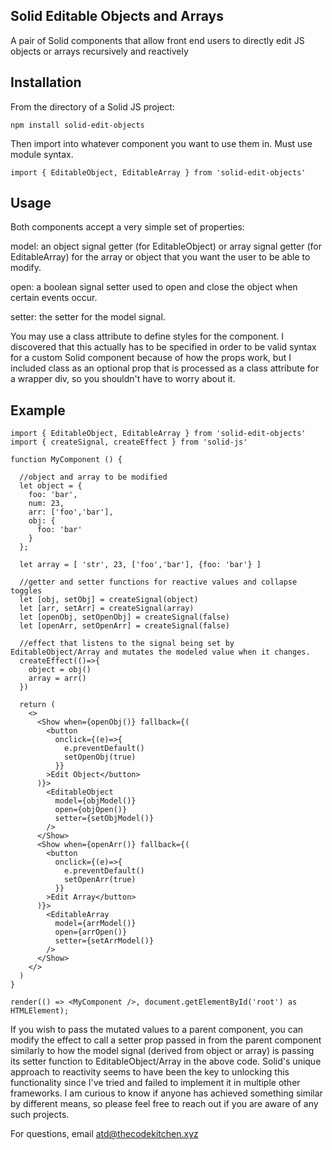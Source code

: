 ## Solid Editable Objects and Arrays

A pair of Solid components that allow front end users to directly edit JS objects or arrays recursively and reactively

## Installation

From the directory of a Solid JS project:

```
npm install solid-edit-objects
```
Then import into whatever component you want to use them in. Must use module syntax.

```
import { EditableObject, EditableArray } from 'solid-edit-objects'
```

## Usage

Both components accept a very simple set of properties:

model: an object signal getter (for EditableObject) or array signal getter (for EditableArray) for the array or object that you want the user to be able to modify.

open: a boolean signal setter used to open and close the object when certain events occur.

setter: the setter for the model signal.

You may use a class attribute to define styles for the component. I discovered that this actually has to be specified in order to be valid syntax for a custom Solid component because of how the props work, but I included class as an optional prop that is processed as a class attribute for a wrapper div, so you shouldn't have to worry about it.

## Example

```
import { EditableObject, EditableArray } from 'solid-edit-objects'
import { createSignal, createEffect } from 'solid-js'

function MyComponent () {

  //object and array to be modified
  let object = {
    foo: 'bar',
    num: 23,
    arr: ['foo','bar'],
    obj: {
      foo: 'bar'
    }
  };
  
  let array = [ 'str', 23, ['foo','bar'], {foo: 'bar'} ]
  
  //getter and setter functions for reactive values and collapse toggles
  let [obj, setObj] = createSignal(object)
  let [arr, setArr] = createSignal(array)
  let [openObj, setOpenObj] = createSignal(false)
  let [openArr, setOpenArr] = createSignal(false)
  
  //effect that listens to the signal being set by EditableObject/Array and mutates the modeled value when it changes.
  createEffect(()=>{
    object = obj()
    array = arr()
  })
  
  return (
    <>
      <Show when={openObj()} fallback={(
        <button
          onclick={(e)=>{
            e.preventDefault()
            setOpenObj(true)
          }}
        >Edit Object</button>
      )}>
        <EditableObject 
          model={objModel()}
          open={objOpen()}
          setter={setObjModel()}
        />
      </Show>
      <Show when={openArr()} fallback={(
        <button
          onclick={(e)=>{
            e.preventDefault()
            setOpenArr(true)
          }}
        >Edit Array</button>
      )}>
        <EditableArray 
          model={arrModel()}
          open={arrOpen()}
          setter={setArrModel()}
        />
      </Show>
    </>
  )
}

render(() => <MyComponent />, document.getElementById('root') as HTMLElement);
```

If you wish to pass the mutated values to a parent component, you can modify the effect to call a setter prop passed in from the parent component similarly to how the model signal (derived from object or array) is passing its setter function to EditableObject/Array in the above code. Solid's unique approach to reactivity seems to have been the key to unlocking this functionality since I've tried and failed to implement it in multiple other frameworks. I am curious to know if anyone has achieved something similar by different means, so please feel free to reach out if you are aware of any such projects.

For questions, email atd@thecodekitchen.xyz
